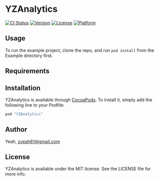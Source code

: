 # YZAnalytics

[![CI Status](http://img.shields.io/travis/Yeah/YZAnalytics.svg?style=flat)](https://travis-ci.org/Yeah/YZAnalytics)
[![Version](https://img.shields.io/cocoapods/v/YZAnalytics.svg?style=flat)](http://cocoapods.org/pods/YZAnalytics)
[![License](https://img.shields.io/cocoapods/l/YZAnalytics.svg?style=flat)](http://cocoapods.org/pods/YZAnalytics)
[![Platform](https://img.shields.io/cocoapods/p/YZAnalytics.svg?style=flat)](http://cocoapods.org/pods/YZAnalytics)

## Usage

To run the example project, clone the repo, and run `pod install` from the Example directory first.

## Requirements

## Installation

YZAnalytics is available through [CocoaPods](http://cocoapods.org). To install
it, simply add the following line to your Podfile:

```ruby
pod "YZAnalytics"
```

## Author

Yeah, zyeah61@gmail.com

## License

YZAnalytics is available under the MIT license. See the LICENSE file for more info.
